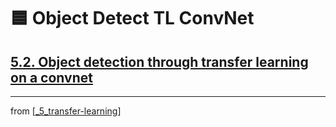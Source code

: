 # 🟦 Object Detect TL ConvNet

## [**5.2.** Object detection through transfer learning on a convnet](https://livebook.manning.com/book/deep-learning-with-javascript/chapter-5/161)

---
from [[_5_transfer-learning]]

[//begin]: # "Autogenerated link references for markdown compatibility"
[_5_transfer-learning]: ../_5_transfer-learning.md "🟦 Transfer Learning"
[//end]: # "Autogenerated link references"